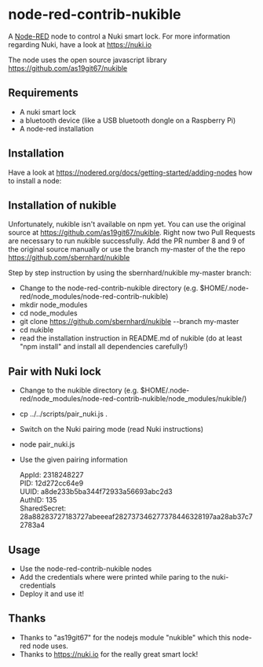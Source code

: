 # node-red-contrib-nukible

A <a href="http://nodered.org" target="_new">Node-RED</a> node to control a Nuki smart lock.
For more information regarding Nuki, have a look at https://nuki.io

The node uses the open source javascript library https://github.com/as19git67/nukible

## Requirements
- A nuki smart lock
- a bluetooth device (like a USB bluetooth dongle on a Raspberry Pi)
- A node-red installation

## Installation

Have a look at https://nodered.org/docs/getting-started/adding-nodes how to install a node:

## Installation of nukible

Unfortunately, nukible isn't available on npm yet.
You can use the original source at https://github.com/as19git67/nukible.
Right now two Pull Requests are necessary to run nukible successfully. 
Add the PR number 8 and 9 of the original source manually or use the branch my-master of the the repo https://github.com/sbernhard/nukible

Step by step instruction by using the sbernhard/nukible my-master branch:
- Change to the node-red-contrib-nukible directory (e.g. $HOME/.node-red/node_modules/node-red-contrib-nukible)
- mkdir node_modules
- cd node_modules
- git clone https://github.com/sbernhard/nukible --branch my-master
- cd nukible
- read the installation instruction in README.md of nukible (do at least "npm install" and install all dependencies carefully!)

## Pair with Nuki lock
- Change to the nukible directory (e.g. $HOME/.node-red/node_modules/node-red-contrib-nukible/node_modules/nukible/)
- cp ../../scripts/pair_nuki.js .
- Switch on the Nuki pairing mode (read Nuki instructions)
- node pair_nuki.js
- Use the given pairing information

  AppId: 2318248227  
  PID: 12d272cc64e9  
  UUID: a8de233b5ba344f72933a56693abc2d3  
  AuthID: 135  
  SharedSecret: 28a88283727183727abeeeaf282737346277378446328197aa28ab37c72783a4  

## Usage
- Use the node-red-contrib-nukible nodes
- Add the credentials where were printed while paring to the nuki-credentials
- Deploy it and use it!

## Thanks
- Thanks to "as19git67" for the nodejs module "nukible" which this node-red node uses.
- Thanks to https://nuki.io for the really great smart lock!
